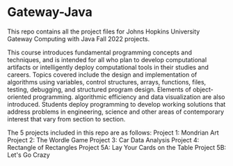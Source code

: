 # Gateway-Java
This repo contains all the project files for Johns Hopkins University Gateway Computing with Java Fall 2022 projects.

This course introduces fundamental programming concepts and techniques, and is intended for all who plan to develop computational artifacts or
intelligently deploy computational tools in their studies and careers. Topics covered include the design and implementation of algorithms using variables,
control structures, arrays, functions, files, testing, debugging, and structured program design. Elements of object-oriented programming. algorithmic
efficiency and data visualization are also introduced. Students deploy programming to develop working solutions that address problems in engineering,
science and other areas of contemporary interest that vary from section to section.

The 5 projects included in this repo are as follows:
Project 1: Mondrian Art
Project 2: The Wordle Game
Project 3: Car Data Analysis
Project 4: Rectangle of Rectangles
Project 5A: Lay Your Cards on the Table
Project 5B: Let's Go Crazy
